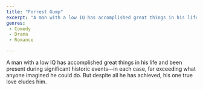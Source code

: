 ```yaml
---
title: "Forrest Gump"
excerpt: "A man with a low IQ has accomplished great things in his life and been present during significant historic events—in each case, far exceeding what anyon..."
genres: 
 - Comedy
 - Drama
 - Romance

---
```


A man with a low IQ has accomplished great things in his life and been present during significant historic events—in each case, far exceeding what anyone imagined he could do. But despite all he has achieved, his one true love eludes him.
